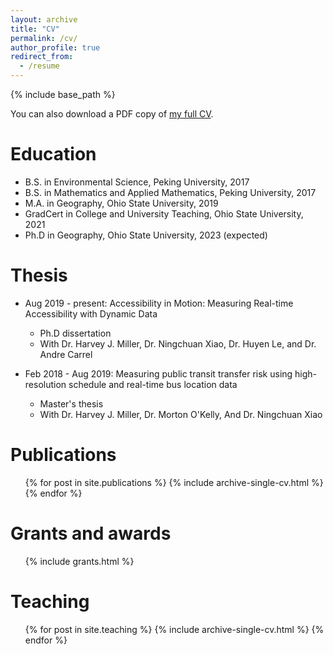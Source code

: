 ```yaml
---
layout: archive
title: "CV"
permalink: /cv/
author_profile: true
redirect_from:
  - /resume
---
```


{% include base_path %}

You can also download a PDF copy of [my full CV](/files/pdfs/luyuliu_cv_2022_04.pdf).


Education
======
* B.S. in Environmental Science, Peking University, 2017
* B.S. in Mathematics and Applied Mathematics, Peking University, 2017
* M.A. in Geography, Ohio State University, 2019
* GradCert in College and University Teaching, Ohio State University, 2021
* Ph.D in Geography, Ohio State University, 2023 (expected)


Thesis
======
* Aug 2019 - present:  Accessibility in Motion: Measuring Real-time Accessibility with Dynamic Data
  * Ph.D dissertation
  * With Dr. Harvey J. Miller, Dr. Ningchuan Xiao, Dr. Huyen Le, and Dr. Andre Carrel

* Feb 2018 - Aug 2019: Measuring public transit transfer risk using high-resolution schedule and real-time bus location data
  * Master's thesis
  * With Dr. Harvey J. Miller, Dr. Morton O'Kelly, And Dr. Ningchuan Xiao
  

Publications
======
  <ul>{% for post in site.publications %}
    {% include archive-single-cv.html %}
  {% endfor %}</ul>
  
Grants and awards
======
  <ul>
    {% include grants.html %}</ul>
  

Teaching
======
  <ul>{% for post in site.teaching %}
    {% include archive-single-cv.html %}
  {% endfor %}</ul>
  
